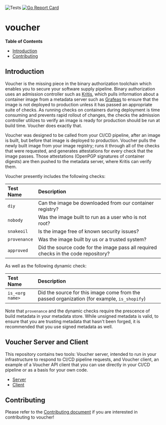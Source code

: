 ![Tests](https://github.com/grafeas/voucher/workflows/Test/badge.svg)
[![Go Report Card](https://goreportcard.com/badge/github.com/grafeas/voucher)](https://goreportcard.com/report/github.com/grafeas/voucher)

# voucher

**Table of Contents**

- [Introduction](#introduction)
- [Contributing](#contributing)

## Introduction

Voucher is the missing piece in the binary authorization toolchain which enables you to secure your software supply pipeline. Binary authorization uses an admission controller such as [Kritis](https://github.com/grafeas/kritis), which pulls information about a container image from a metadata server such as [Grafeas](https://grafeas.io/) to ensure that the image is not deployed to production unless it has passed an appropriate suite of checks. As running checks on containers during deployment is time consuming and prevents rapid rollout of changes, the checks the admission controller utilizes to verify an image is ready for production should be run at build time. Voucher does exactly that.

Voucher was designed to be called from your CI/CD pipeline, after an image is built, but before that image is deployed to production. Voucher pulls the newly built image from your image registry; runs it through all of the checks that were requested, and generates attestations for every check that the image passes. Those attestations (OpenPGP signatures of container digests) are then pushed to the metadata server, where Kritis can verify them.

Voucher presently includes the following checks:

| Test Name    | Description                                                                        |
| :--------    | :--------------------------------------------------------------------------------- |
| `diy`        | Can the image be downloaded from our container registry?                           |
| `nobody`     | Was the image built to run as a user who is not root?                              |
| `snakeoil`   | Is the image free of known security issues?                                        |
| `provenance` | Was the image built by us or a trusted system?                                     |
| `approved`   | Did the source code for the image pass all required checks in the code repository? |

As well as the following dynamic check:

| Test Name       | Description                                               |
| :-------------- | :-------------------------------------------------------- |
| `is_<org name>` | Did the source for this image come from the passed organization (for example, `is_shopify`) |

Note that `provenance` and the dynamic checks require the prescence of build metadata in your metadata store. While unsigned metadata is valid, to ensure that you are trusting metadata that hasn't been forged, it is recommended that you use signed metadata as well.

## Voucher Server and Client

This repository contains two tools: Voucher server, intended to run in your infrastructure to respond to CI/CD pipeline requests, and Voucher client, an example of a Voucher API client that you can use directly in your CI/CD pipeline or as a basis for your own code.

- [Server](cmd/voucher_server/README.md)
- [Client](cmd/voucher_client/README.md)

## Contributing

Please refer to the [Contributing document](CONTRIBUTING.md) if you are interested in contributing to voucher!
